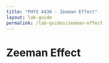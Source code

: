 ```yaml
---
title: "PHYS 4430 - Zeeman Effect"
layout: lab-guide
permalink: /lab-guides/zeeman-effect
---
```




# Zeeman Effect

